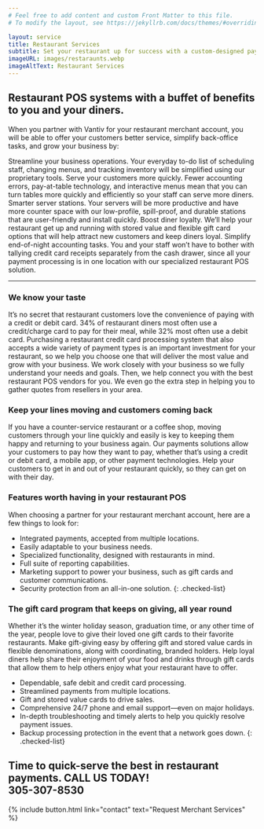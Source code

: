 ```yaml
---
# Feel free to add content and custom Front Matter to this file.
# To modify the layout, see https://jekyllrb.com/docs/themes/#overriding-theme-defaults

layout: service
title: Restaurant Services
subtitle: Set your restaurant up for success with a custom-designed payment solution.
imageURL: images/restaraunts.webp
imageAltText: Restaurant Services
---
```


## Restaurant POS systems with a buffet of benefits to you and your diners.

When you partner with Vantiv for your restaurant merchant account, you will be able to offer your customers better service, simplify back-office tasks, and grow your business by:

Streamline your business operations. Your everyday to-do list of scheduling staff, changing menus, and tracking inventory will be simplified using our proprietary tools.
Serve your customers more quickly. Fewer accounting errors, pay-at-table technology, and interactive menus mean that you can turn tables more quickly and efficiently so your staff can serve more diners.
Smarter server stations. Your servers will be more productive and have more counter space with our low-profile, spill-proof, and durable stations that are user-friendly and install quickly.
Boost diner loyalty. We’ll help your restaurant get up and running with stored value and flexible gift card options that will help attract new customers and keep diners loyal.
Simplify end-of-night accounting tasks. You and your staff won’t have to bother with tallying credit card receipts separately from the cash drawer, since all your payment processing is in one location with our specialized restaurant POS solution.

---

### We know your taste

It’s no secret that restaurant customers love the convenience of paying with a credit or debit card. 34% of restaurant diners most often use a credit/charge card to pay for their meal, while 32% most often use a debit card. Purchasing a restaurant credit card processing system that also accepts a wide variety of payment types is an important investment for your restaurant, so we help you choose one that will deliver the most value and grow with your business. We work closely with your business so we fully understand your needs and goals. Then, we help connect you with the best restaurant POS vendors for you. We even go the extra step in helping you to gather quotes from resellers in your area.

### Keep your lines moving and customers coming back

If you have a counter-service restaurant or a coffee shop, moving customers through your line quickly and easily is key to keeping them happy and returning to your business again. Our payments solutions allow your customers to pay how they want to pay, whether that’s using a credit or debit card, a mobile app, or other payment technologies. Help your customers to get in and out of your restaurant quickly, so they can get on with their day.

### Features worth having in your restaurant POS

When choosing a partner for your restaurant merchant account, here are a few things to look for:
* Integrated payments, accepted from multiple locations.
* Easily adaptable to your business needs.
* Specialized functionality, designed with restaurants in mind.
* Full suite of reporting capabilities.
* Marketing support to power your business, such as gift cards and customer communications.
* Security protection from an all-in-one solution.
{: .checked-list}

### The gift card program that keeps on giving, all year round

Whether it’s the winter holiday season, graduation time, or any other time of the year, people love to give their loved one gift cards to their favorite restaurants. Make gift-giving easy by offering gift and stored value cards in flexible denominations, along with coordinating, branded holders. Help loyal diners help share their enjoyment of your food and drinks through gift cards that allow them to help others enjoy what your restaurant have to offer.

* Dependable, safe debit and credit card processing.
* Streamlined payments from multiple locations.
* Gift and stored value cards to drive sales.
* Comprehensive 24/7 phone and email support—even on major holidays.
* In-depth troubleshooting and timely alerts to help you quickly resolve payment issues.
* Backup processing protection in the event that a network goes down.
{: .checked-list}

## Time to quick-serve the best in restaurant payments. CALL US TODAY! <br> 305-307-8530

{% include button.html link="contact" text="Request Merchant Services" %}